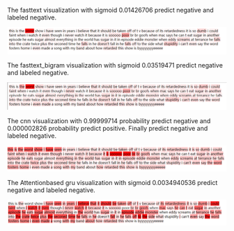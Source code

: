 The fasttext visualization with sigmoid 0.01426706 predict negative and labeled negative.

![image](https://github.com/shencz/JLU-MONASH/blob/Shencz/Fasttext_visualization/Sentiment_analysis/Visualize%20samples/sample%20two/ft.png)

The fasttext_bigram visualization with sigmoid 0.03519471 predict negative and labeled negative.

![image](https://github.com/shencz/JLU-MONASH/blob/Shencz/Fasttext_visualization/Sentiment_analysis/Visualize%20samples/sample%20two/ft_bigram.png)

The cnn visualization with 0.99999714 probability predict negative and 0.000002826 probability predict positive. Finally predict negative and labeled negative.

![image](https://github.com/shencz/JLU-MONASH/blob/Shencz/Fasttext_visualization/Sentiment_analysis/Visualize%20samples/sample%20two/cnn.png)

The Attentionbased gru visualization with sigmoid 0.0034940536 predict negative and labeled negative.

![image](https://github.com/shencz/JLU-MONASH/blob/Shencz/Fasttext_visualization/Sentiment_analysis/Visualize%20samples/sample%20two/gru.png)
